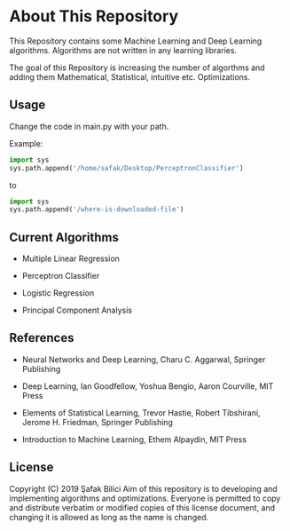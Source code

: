 # About This Repository

This Repository contains some Machine Learning and Deep Learning algorithms. Algorithms are not written in any learning libraries. 

The goal of this Repository is increasing the number of algorthms and adding them Mathematical, Statistical, intuitive etc. Optimizations.

## Usage

Change the code in main.py with your path.

Example:
```python
import sys
sys.path.append('/home/safak/Desktop/PerceptronClassifier')
```
to
```python
import sys
sys.path.append('/where-is-downloaded-file')
```


## Current Algorithms

- Multiple Linear Regression

- Perceptron Classifier

- Logistic Regression

- Principal Component Analysis

## References

- Neural Networks and Deep Learning, Charu C. Aggarwal, Springer Publishing

- Deep Learning, Ian Goodfellow, Yoshua Bengio, Aaron Courville, MIT Press

- Elements of Statistical Learning, Trevor Hastie, Robert Tibshirani, Jerome H. Friedman, Springer Publishing

- Introduction to Machine Learning, Ethem Alpaydin, MIT Press

## License
Copyright (C) 2019 Şafak Bilici
Aim of this repository is to developing and implementing algorithms and optimizations.
Everyone is permitted to copy and distribute verbatim or modified copies of this license document, and changing it is allowed as long as the name is changed. 
